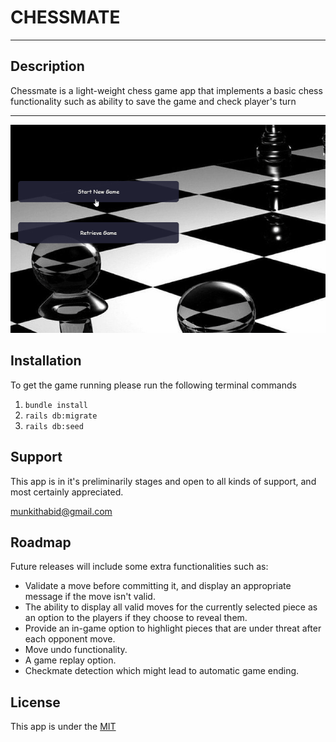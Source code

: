 
# CHESSMATE 
---

## Description
  Chessmate is a light-weight chess game app that implements a basic chess functionality such as ability to save the game and check player's turn

---

![chessgame demo GIF](demo.gif)

## Installation
  To get the game running please run the following terminal commands

  1. `bundle install`
  2. `rails db:migrate`
  3. `rails db:seed`

## Support
  This app is in it's preliminarily stages and open to all kinds of support, and most certainly appreciated.
  
  munkithabid@gmail.com

## Roadmap
  Future releases will include some extra functionalities such as:

  - Validate a move before committing it, and display an appropriate message if the move isn't valid.
  - The ability to display all valid moves for the currently selected piece as an option to the players if they choose to reveal them.
  - Provide an in-game option to highlight pieces that are under threat after each opponent move.
  - Move undo functionality.
  - A game replay option.
  - Checkmate detection which might lead to automatic game ending.

## License

This app is under the [MIT](license.txt)
